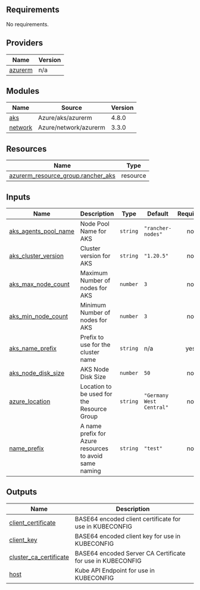## Requirements

No requirements.

## Providers

| Name | Version |
|------|---------|
| <a name="provider_azurerm"></a> [azurerm](#provider\_azurerm) | n/a |

## Modules

| Name | Source | Version |
|------|--------|---------|
| <a name="module_aks"></a> [aks](#module\_aks) | Azure/aks/azurerm | 4.8.0 |
| <a name="module_network"></a> [network](#module\_network) | Azure/network/azurerm | 3.3.0 |

## Resources

| Name | Type |
|------|------|
| [azurerm_resource_group.rancher_aks](https://registry.terraform.io/providers/hashicorp/azurerm/latest/docs/resources/resource_group) | resource |

## Inputs

| Name | Description | Type | Default | Required |
|------|-------------|------|---------|:--------:|
| <a name="input_aks_agents_pool_name"></a> [aks\_agents\_pool\_name](#input\_aks\_agents\_pool\_name) | Node Pool Name for AKS | `string` | `"rancher-nodes"` | no |
| <a name="input_aks_cluster_version"></a> [aks\_cluster\_version](#input\_aks\_cluster\_version) | Cluster version for AKS | `string` | `"1.20.5"` | no |
| <a name="input_aks_max_node_count"></a> [aks\_max\_node\_count](#input\_aks\_max\_node\_count) | Maximum Number of nodes for AKS | `number` | `3` | no |
| <a name="input_aks_min_node_count"></a> [aks\_min\_node\_count](#input\_aks\_min\_node\_count) | Minimum Number of nodes for AKS | `number` | `3` | no |
| <a name="input_aks_name_prefix"></a> [aks\_name\_prefix](#input\_aks\_name\_prefix) | Prefix to use for the cluster name | `string` | n/a | yes |
| <a name="input_aks_node_disk_size"></a> [aks\_node\_disk\_size](#input\_aks\_node\_disk\_size) | AKS Node Disk Size | `number` | `50` | no |
| <a name="input_azure_location"></a> [azure\_location](#input\_azure\_location) | Location to be used for the Resource Group | `string` | `"Germany West Central"` | no |
| <a name="input_name_prefix"></a> [name\_prefix](#input\_name\_prefix) | A name prefix for Azure resources to avoid same naming | `string` | `"test"` | no |

## Outputs

| Name | Description |
|------|-------------|
| <a name="output_client_certificate"></a> [client\_certificate](#output\_client\_certificate) | BASE64 encoded client certificate for use in KUBECONFIG |
| <a name="output_client_key"></a> [client\_key](#output\_client\_key) | BASE64 encoded client key for use in KUBECONFIG |
| <a name="output_cluster_ca_certificate"></a> [cluster\_ca\_certificate](#output\_cluster\_ca\_certificate) | BASE64 encoded Server CA Certificate for use in KUBECONFIG |
| <a name="output_host"></a> [host](#output\_host) | Kube API Endpoint for use in KUBECONFIG |

